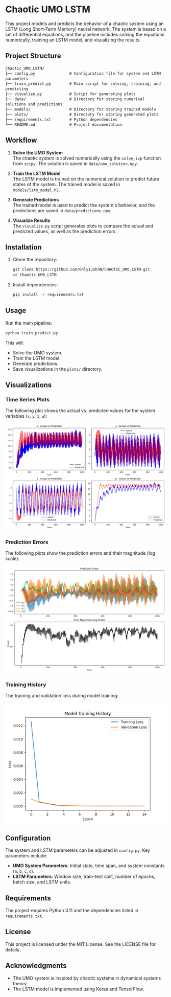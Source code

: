 # Chaotic UMO LSTM

This project models and predicts the behavior of a chaotic system using an LSTM (Long Short-Term Memory) neural network. The system is based on a set of differential equations, and the pipeline includes solving the equations numerically, training an LSTM model, and visualizing the results.

## Project Structure

```
Chaotic_UMO_LSTM/
├── config.py               # Configuration file for system and LSTM parameters
├── train_predict.py        # Main script for solving, training, and predicting
├── visualize.py            # Script for generating plots
├── data/                   # Directory for storing numerical solutions and predictions
├── models/                 # Directory for storing trained models
├── plots/                  # Directory for storing generated plots
├── requirements.txt        # Python dependencies
└── README.md               # Project documentation
```

## Workflow

1. **Solve the UMO System**  
   The chaotic system is solved numerically using the `solve_ivp` function from `scipy`. The solution is saved in `data/umo_solution.npy`.

2. **Train the LSTM Model**  
   The LSTM model is trained on the numerical solution to predict future states of the system. The trained model is saved in `models/lstm_model.h5`.

3. **Generate Predictions**  
   The trained model is used to predict the system's behavior, and the predictions are saved in `data/predictions.npy`.

4. **Visualize Results**  
   The `visualize.py` script generates plots to compare the actual and predicted values, as well as the prediction errors.

## Installation

1. Clone the repository:
   ```bash
   git clone https://github.com/Only1JohnN/CHAOTIC_UMO_LSTM.git
   cd Chaotic_UMO_LSTM
   ```

2. Install dependencies:
   ```bash
   pip install -r requirements.txt
   ```

## Usage

Run the main pipeline:
```bash
python train_predict.py
```

This will:
- Solve the UMO system.
- Train the LSTM model.
- Generate predictions.
- Save visualizations in the `plots/` directory.

## Visualizations

### Time Series Plots
The following plot shows the actual vs. predicted values for the system variables (`x`, `y`, `z`, `w`):

![Time Series Plot](plots/time_series.png)

### Prediction Errors
The following plots show the prediction errors and their magnitude (log scale):

![Prediction Errors](plots/prediction_errors.png)

### Training History
The training and validation loss during model training:

![Training History](plots/training_history.png)

## Configuration

The system and LSTM parameters can be adjusted in `config.py`. Key parameters include:
- **UMO System Parameters**: Initial state, time span, and system constants (`a`, `b`, `c`, `d`).
- **LSTM Parameters**: Window size, train-test split, number of epochs, batch size, and LSTM units.

## Requirements

The project requires Python 3.11 and the dependencies listed in `requirements.txt`.

## License

This project is licensed under the MIT License. See the LICENSE file for details.

## Acknowledgments

- The UMO system is inspired by chaotic systems in dynamical systems theory.
- The LSTM model is implemented using Keras and TensorFlow.